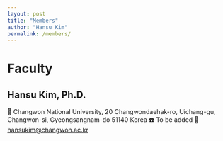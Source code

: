 ```yaml
---
layout: post
title: "Members"
author: "Hansu Kim"
permalink: /members/
---
```


# Faculty   
   
   
   
   
## Hansu Kim, Ph.D.
:school: Changwon National University, 20 Changwondaehak-ro, Uichang-gu, Changwon-si, Gyeongsangnam-do 51140 Korea
:phone: To be added
:e-mail: [hansukim@changwon.ac.kr](mailto:hansukim@changwon.ac.kr)
